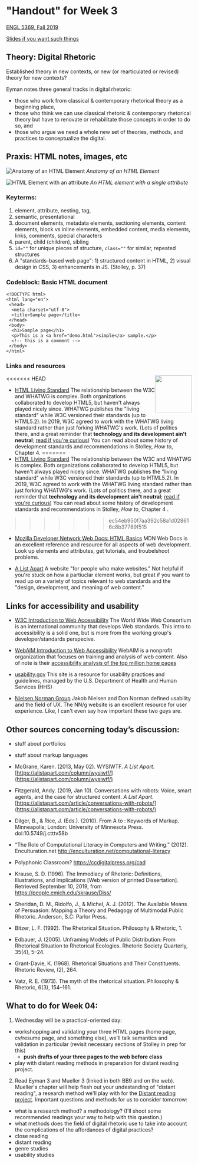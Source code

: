# "Handout" for Week 3

[ENGL 5369, Fall 2019](calendar.html)

[Slides if you want such things](https://docs.google.com/presentation/d/e/2PACX-1vRufA94YIvpbFkJ2K591QOVPqCeLM5nAcGgkbJ0uiCuOgYeWh5OUR1FXmLTWgReyHFb8yPoLY4kWyb5/pub?start=false&loop=false&delayms=3000)

## Theory: Digital Rhetoric

Established theory in new contexts, or new (or rearticulated or revised) theory for new contexts?

Eyman notes three general tracks in digital rhetoric:

- those who work from classical & contemporary rhetorical theory as a beginning place,
- those who think we can use classical rhetoric & contemporary rhetorical theory but have to renovate or rehabilitate those concepts in order to do so, and
- those who argue we need a whole new set of theories, methods, and practices to conceptualize the digital.


## Praxis: HTML notes, images, etc

![Anatomy of an HTML Element](https://mdn.mozillademos.org/files/9347/grumpy-cat-small.png)
*Anatomy of an HTML Element*

![HTML Element with an attribute](https://mdn.mozillademos.org/files/9345/grumpy-cat-attribute-small.png)
*An HTML element with a single attribute*

### Keyterms:

1. element, attribute, nesting, tag,
2. semantic, presentational
3. document elements, metadata elements, sectioning elements, content elements, block vs inline elements, embedded content, media elements, links, comments, special characters
4. parent, child (children), sibling
5. `id=""` for unique pieces of structure, `class=""` for similar, repeated structures  
6. A "standards-based web page": 1) structured content in HTML, 2) visual design in CSS, 3) enhancements in JS. (Stolley, p. 37)

### Codeblock: Basic HTML document
```
<!DOCTYPE html>
<html lang="en">
 <head>
  <meta charset="utf-8">
  <title>Sample page</title>
 </head>
 <body>
  <h1>Sample page</h1>
  <p>This is a <a href="demo.html">simple</a> sample.</p>
  <!-- this is a comment -->
 </body>
</html>

```

### Links and resources

<img src="https://upload.wikimedia.org/wikipedia/commons/6/61/HTML5_logo_and_wordmark.svg" style="float: right; height: 100px;" />

<<<<<<< HEAD
- [HTML Living Standard](https://html.spec.whatwg.org/multipage/) 
The relationship between the W3C and WHATWG is complex. Both organizations collaborated to develop HTML5, but haven't always played nicely since. WHATWG publishes the "living standard" while W3C versioned their standards (up to HTML5.2). In 2019, W3C agreed to work with the WHATWG living standard rather than just forking WHATWG's work. (Lots of politics there, and a great reminder that **technology and its development ain't neutral**; [read if you're curious](https://en.wikipedia.org/wiki/HTML5#W3C_and_WHATWG_conflict)) You can read about some history of development standards and recommendations in Stolley, *How to*, Chapter 4.
=======
- [HTML Living Standard](https://html.spec.whatwg.org/multipage/)
The relationship between the W3C and WHATWG is complex. Both organizations collaborated to develop HTML5, but haven't always played nicely since. WHATWG publishes the "living standard" while W3C versioned their standards (up to HTML5.2). In 2019, W3C agreed to work with the WHATWG living standard rather than just forking WHATWG's work. (Lots of politics there, and a great reminder that **technology and its development ain't neutral**; [read if you're curious](https://en.wikipedia.org/wiki/HTML5#W3C_and_WHATWG_conflict)) You can read about some history of development standards and recommendations in Stolley, *How to*, Chapter 4 .
>>>>>>> ec54eb950f7aa392c58a1d028616c8b37789f515


- [Mozilla Developer Network Web Docs: HTML Basics](https://developer.mozilla.org/en-US/docs/Learn/Getting_started_with_the_web/HTML_basics)
MDN Web Docs is an excellent reference and resource for all aspects of web development. Look up elements and attributes, get tutorials, and troubelshoot problems.


- [A List Apart](https://alistapart.com/)
A website "for people who make websites." Not helpful if you're stuck on how a partiuclar element works, but great if you want to read up on a variety of topics relevant to web standards and the "design, development, and meaning of web content."

## Links for accessibility and usability

- [W3C Introduction to Web Accessibility](https://www.w3.org/WAI/fundamentals/accessibility-intro/)
The World Wide Web Consortium is an international community that develops Web standards. This intro to accessibility is a solid one, but is more from the working group's developer/standards perspecive.


- [WebAIM Introduction to Web Accessibility](https://webaim.org/intro/)
WebAIM is a nonprofit  organization that focuses on training and analysis of web content. Also of note is their [accessibility analysis of the top million home pages](https://webaim.org/projects/million/)


- [usability.gov](https://www.usability.gov/)
This site is a resource for usability practices and guidelines, managed by the U.S. Department of Health and Human Services (HHS)


- [Nielsen Norman Group](https://www.nngroup.com/articles/)
Jakob Nielsen and Don Norman defined usability and the field of UX. The NN/g website is an excellent resource for user experience. Like, I can't even say how important these two guys are.


## Other sources concerning today’s discussion:

- stuff about portfolios

- stuff about markup languages

- McGrane, Karen. (2013, May 02). WYSIWTF. <cite>A List Apart</cite>. [https://alistapart.com/column/wysiwtf/](https://alistapart.com/column/wysiwtf/)
- Fitzgerald, Andy. (2019, Jan 10). Conversations with robots: Voice, smart agents, and the case for structured content. <cite>A List Apart</cite>. [https://alistapart.com/article/conversations-with-robots/](https://alistapart.com/article/conversations-with-robots/)
- Dilger, B., & Rice, J. (Eds.). (2010). From A to : Keywords of Markup. Minneapolis; London: University of Minnesota Press. doi:10.5749/j.ctttv58b
- “The Role of Computational Literacy in Computers and Writing.” (2012). Enculturation.net http://enculturation.net/computational-literacy
- Polyphonic Classroom? https://ccdigitalpress.org/cad
- Krause, S. D. (1996). The Immediacy of Rhetoric: Definitions, Illustrations, and Implications [Web version of printed Dissertation]. Retrieved September 10, 2019, from https://people.emich.edu/skrause/Diss/
- Sheridan, D. M., Ridolfo, J., & Michel, A. J. (2012). The Available Means of Persuasion: Mapping a Theory and Pedagogy of Multimodal Public Rhetoric. Anderson, S.C: Parlor Press.
- Bitzer, L. F. (1992). The Rhetorical Situation. Philosophy & Rhetoric, 1.
- Edbauer, J. (2005). Unframing Models of Public Distribution: From Rhetorical Situation to Rhetorical Ecologies. Rhetoric Society Quarterly, 35(4), 5–24.
- Grant-Davie, K. (1968). Rhetorical Situations and Their Constituents. Rhetoric Review, (2), 264.
- Vatz, R. E. (1973). The myth of the rhetorical situation. Philosophy & Rhetoric, 6(3), 154–161.


## What to do for Week 04:

1. Wednesday will be a practical-oriented day:
  - workshopping and validating your three HTML pages (home page, cv/resume page, and something else), we'll talk semantics and validation in particular (revisit necessary sections of Stolley in prep for this)
    - **push drafts of your three pages to the web before class**
  - play with distant reading methods in preparation for distant reading project.

2. Read Eyman 3 and Mueller 3 (linked in both BB9 and on the web). Mueller's chapter will help flesh out your undestanding of "distant reading", a research method we'll play with for the [Distant reading project](assignments.html). Important questions and methods for us to consider tomorrow:
  - what is a research method? a methodology? (I'll shoot some recommended readings your way to help with this question.)
  - what methods does the field of digital rhetoric use to take into account the complications of the affordances of digital practices?
  - close reading
  - distant reading
  - genre studies
  - usability studies
